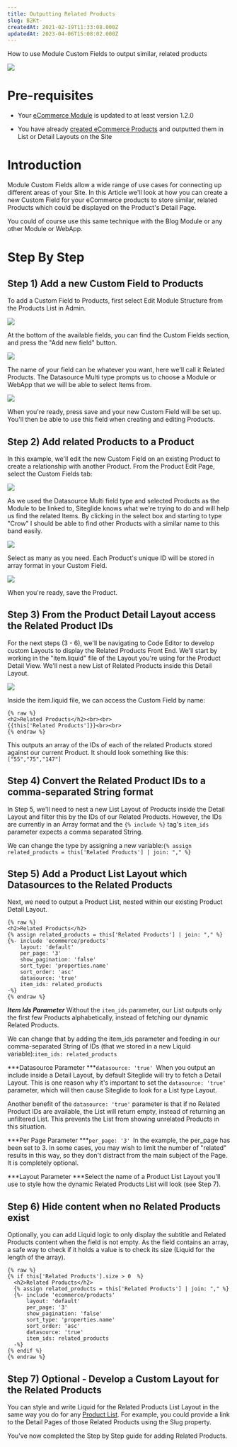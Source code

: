 ```yaml
---
title: Outputting Related Products
slug: B2Kt-
createdAt: 2021-02-19T11:33:08.000Z
updatedAt: 2023-04-06T15:08:02.000Z
---
```


How to use Module Custom Fields to output similar, related products

![](https://downloads.intercomcdn.com/i/o/282006861/82f4131eb2ac45152fa9e3b8/image.png)

# Pre-requisites&#x20;

*   Your [eCommerce Module](https://help.siteglide.com/article/200-getting-started-with-siteglide-ecommerce) is updated to at least version 1.2.0

*   You have already [created eCommerce Products](https://help.siteglide.com/article/196-products-introduction) and outputted them in List or Detail Layouts on the Site

# Introduction

Module Custom Fields allow a wide range of use cases for connecting up different areas of your Site.&#x20;
In this Article we'll look at how you can create a new Custom Field for your eCommerce products to store similar, related Products which could be displayed on the Product's Detail Page.

You could of course use this same technique with the Blog Module or any other Module or WebApp.&#x20;

# Step By Step

## Step 1) Add a new Custom Field to Products

&#x20;To add a Custom Field to Products, first select Edit Module Structure from the Products List in Admin.

![](https://downloads.intercomcdn.com/i/o/281984488/5ab9d9681291cb70dde3d46c/image.png)

At the bottom of the available fields, you can find the Custom Fields section, and press the "Add new field" button.

![](https://downloads.intercomcdn.com/i/o/281984986/aed1745b9182c9e7edff26db/image.png)

The name of your field can be whatever you want, here we'll call it Related Products.
The Datasource Multi type prompts us to choose a Module or WebApp that we will be able to select Items from.

![](https://downloads.intercomcdn.com/i/o/281985832/a72882b3c513f02cc2a4f086/image.png)

When you're ready, press save and your new Custom Field will be set up. You'll then be able to use this field when creating and editing Products.

## Step 2) Add related Products to a Product

In this example, we'll edit the new Custom Field on an existing Product to create a relationship with another Product.
From the Product Edit Page, select the Custom Fields tab:

![](https://downloads.intercomcdn.com/i/o/281987097/8e3642f605365b4746aa0832/image.png)

As we used the Datasource Multi field type and selected Products as the Module to be linked to, Siteglide knows what we're trying to do and will help us find the related Items. By clicking in the select box and starting to type "Crow" I should be able to find other Products with a similar name to this band easily.&#x20;

![](https://downloads.intercomcdn.com/i/o/281988102/152a8e8eba1012153c651ff0/image.png)

Select as many as you need. Each Product's unique ID will be stored in array format in your Custom Field.&#x20;

![](https://downloads.intercomcdn.com/i/o/281988481/48748f56ec8636e028fdc9c2/image.png)

When you're ready, save the Product.

## Step 3) From the Product Detail Layout access the Related Product IDs

&#x20;For the next steps (3 - 6), we'll be navigating to Code Editor to develop custom Layouts to display the Related Products Front End. We'll start by working in the "item.liquid" file of the Layout you're using for the Product Detail View. We'll nest a new List of Related Products inside this Detail Layout.

![](https://downloads.intercomcdn.com/i/o/281989251/855f8a163df27a3811a6f93c/image.png)

Inside the item.liquid file, we can access the Custom Field by name:

```liquid
{% raw %}
<h2>Related Products</h2><br><br>
{{this['Related Products']}}<br><br>
{% endraw %}
```

&#x20;This outputs an array of the IDs of each of the related Products stored against our current Product. It should look something like this: `["55","75","147"]`

## Step 4) Convert the Related Product IDs to a comma-separated String format

&#x20;In Step 5, we'll need to nest a new List Layout of Products inside the Detail Layout and filter this by the IDs of our Related Products. However, the IDs are currently in an Array format and the `{% include %}` tag's `item_ids` parameter expects a comma separated String.

We can change the type by assigning a new variable:`{% assign related_products = this['Related Products'] | join: "," %}`

## Step 5) Add a Product List Layout which Datasources to the Related Products

&#x20;Next, we need to output a Product List, nested within our existing Product Detail Layout.&#x20;

```liquid
{% raw %}
<h2>Related Products</h2>
{% assign related_products = this['Related Products'] | join: "," %}
{%- include 'ecommerce/products'
    layout: 'default'
    per_page: '3'
    show_pagination: 'false'
    sort_type: 'properties.name'
    sort_order: 'asc'
    datasource: 'true'
    item_ids: related_products 
-%} 
{% endraw %}
```

***Item Ids Parameter***
Without the `item_ids` parameter, our List outputs only the first few Products alphabetically, instead of fetching our dynamic Related Products.&#x20;

We can change that by adding the item\_ids parameter and feeding in our comma-separated String of IDs (that we stored in a new Liquid variable):`item_ids: related_products`

***Datasource Parameter
***`datasource: 'true'
`When you output an include inside a Detail Layout, by default Siteglide will try to fetch a Detail Layout. This is one reason why it's important to set the `datasource: 'true'` parameter, which will then cause Siteglide to look for a List type Layout.

Another benefit of the `datasource: 'true'` parameter is that if no Related Product IDs are available, the List will return empty, instead of returning an unfiltered List. This prevents the List from showing unrelated Products in this situation.

***Per Page Parameter
***`per_page: '3'
`In the example, the per\_page has been set to 3. In some cases, you may wish to limit the number of "related" results in this way, so they don't distract from the main subject of the Page. It is completely optional.

***Layout Parameter
***Select the name of a Product List Layout you'll use to style how the dynamic Related Products List will look (see Step 7).

## Step 6) Hide content when no Related Products exist

&#x20;Optionally, you can add Liquid logic to only display the subtitle and Related Products content when the field is not empty.
As the field contains an array, a safe way to check if it holds a value is to check its size (Liquid for the length of the array).&#x20;

```liquid
{% raw %}
{% if this['Related Products'].size > 0  %}
  <h2>Related Products</h2>
  {% assign related_products = this['Related Products'] | join: "," %}
  {%- include 'ecommerce/products'
      layout: 'default'
      per_page: '3'
      show_pagination: 'false'
      sort_type: 'properties.name'
      sort_order: 'asc'
      datasource: 'true'
      item_ids: related_products 
  -%} 
{% endif %}
{% endraw %}
```

## Step 7) Optional - Develop a Custom Layout for the Related Products

&#x20;You can style and write Liquid for the Related Products List Layout in the same way you do for any [Product List](https://developers.siteglide.com/list-layouts). For example, you could provide a link to the Detail Pages of those Related Products using the Slug property.&#x20;

You've now completed the Step by Step guide for adding Related Products.&#x20;